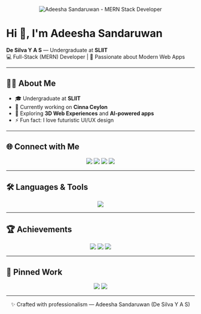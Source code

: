 <!-- Header -->
<p align="center">
  <img src="https://img.shields.io/badge/Adeesha%20Sandaruwan-MERN%20Stack%20Developer-36BCF7?style=for-the-badge&logo=react&logoColor=white" alt="Adeesha Sandaruwan - MERN Stack Developer" />
</p>

# Hi 👋, I'm Adeesha Sandaruwan
**De Silva Y A S** — Undergraduate at **SLIIT**  
💻 Full-Stack (MERN) Developer | 🚀 Passionate about Modern Web Apps  

---

## 👨‍💻 About Me
- 🎓 Undergraduate at **SLIIT**  
- 🔭 Currently working on **Cinna Ceylon**  
- 🌱 Exploring **3D Web Experiences** and **AI-powered apps**  
- ⚡ Fun fact: I love futuristic UI/UX design  

---

## 🌐 Connect with Me
<p align="center">
  <a href="mailto:ragoon100@gmail.com"><img src="https://img.shields.io/badge/Gmail-D14836?style=for-the-badge&logo=gmail&logoColor=white" /></a>
  <a href="https://www.self.so/adeesha-sandaruwan-82ny4d"><img src="https://img.shields.io/badge/Portfolio-000000?style=for-the-badge&logo=vercel&logoColor=white" /></a>
  <a href="https://www.linkedin.com/in/adeesha-sandaruwan-aa903b363"><img src="https://img.shields.io/badge/LinkedIn-0A66C2?style=for-the-badge&logo=linkedin&logoColor=white" /></a>
  <a href="https://web.facebook.com/adeesha.sandaruwan.3826"><img src="https://img.shields.io/badge/Facebook-1877F2?style=for-the-badge&logo=facebook&logoColor=white" /></a>
</p>

---

## 🛠 Languages & Tools
<p align="center">
  <img src="https://skillicons.dev/icons?i=javascript,react,nodejs,express,mongodb,html,css,tailwind,git,github,figma,java,python,kotlin,mysql" />
</p>

---

## 🏆 Achievements
<p align="center">
  <img src="https://img.shields.io/badge/Open%20Source-Contributor-FFB300?style=for-the-badge&logo=github" />
  <img src="https://img.shields.io/badge/Projects-10+-blueviolet?style=for-the-badge&logo=react" />
  <img src="https://img.shields.io/badge/Learning-Continuous-green?style=for-the-badge&logo=bookstack" />
</p>

---

## 📌 Pinned Work
<p align="center">
  <a href="https://github.com/adeesha-sandaruwan/Cinna-Ceylon"><img src="https://img.shields.io/badge/Cinna--Ceylon-Full%20Stack%20App-1abc9c?style=for-the-badge&logo=github" /></a>
  <a href="#"><img src="https://img.shields.io/badge/Portfolio-Website-2f80ed?style=for-the-badge&logo=vercel" /></a>
</p>

---

<footer align="center">
  <p>✨ Crafted with professionalism — Adeesha Sandaruwan (De Silva Y A S)</p>
</footer>

